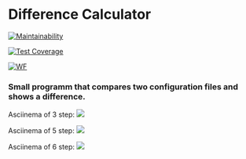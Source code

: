 # Difference Calculator

[![Maintainability](https://api.codeclimate.com/v1/badges/a99a88d28ad37a79dbf6/maintainability)](https://codeclimate.com/github/Stonek79/frontend-project-lvl2)

[![Test Coverage](https://api.codeclimate.com/v1/badges/a99a88d28ad37a79dbf6/test_coverage)](https://codeclimate.com/github/Stonek79/frontend-project-lvl2)

[![WF](https://github.com/Stonek79/frontend-project-lvl2/workflows/SecondWF/badge.svg)](https://github.com/Stonek79/frontend-project-lvl2/actions)

### Small programm that compares two configuration files and shows a difference.


Asciinema of 3 step:
<a href="https://asciinema.org/a/SeX0WGoLYBgeEhNqfcrIgLGX2" target="_blank"><img src="https://asciinema.org/a/SeX0WGoLYBgeEhNqfcrIgLGX2.svg" /></a>

Asciinema of 5 step:
<a href="https://asciinema.org/a/mj1NTqkGRHf9K88iJDre1efbC" target="_blank"><img src="https://asciinema.org/a/mj1NTqkGRHf9K88iJDre1efbC.svg" /></a>

Asciinema of 6 step:
<a href="https://asciinema.org/a/uptUOUAWgb6xaS5T1SEE2VkHl" target="_blank"><img src="https://asciinema.org/a/uptUOUAWgb6xaS5T1SEE2VkHl.svg" /></a>
